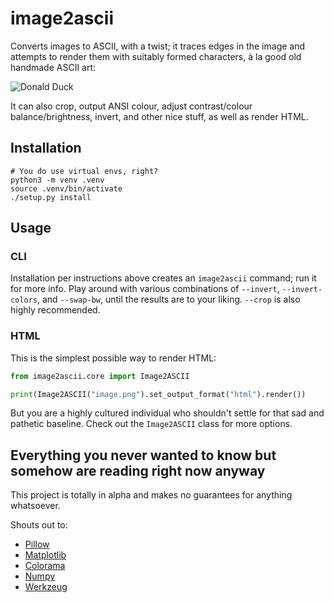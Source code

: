 # image2ascii

Converts images to ASCII, with a twist; it traces edges in the image and attempts to render them with suitably formed characters, à la good old handmade ASCII art:

![Donald Duck](https://user-images.githubusercontent.com/1786886/142641664-5e5450c0-616e-473d-b1bb-43f1cc7a8161.png)

It can also crop, output ANSI colour, adjust contrast/colour balance/brightness, invert, and other nice stuff, as well as render HTML.

## Installation

```shell
# You do use virtual envs, right?
python3 -m venv .venv
source .venv/bin/activate
./setup.py install
```

## Usage

### CLI

Installation per instructions above creates an `image2ascii` command; run it for more info. Play around with various combinations of `--invert`, `--invert-colors`, and `--swap-bw`, until the results are to your liking. `--crop` is also highly recommended.

### HTML

This is the simplest possible way to render HTML:

```python
from image2ascii.core import Image2ASCII

print(Image2ASCII("image.png").set_output_format("html").render())
```

But you are a highly cultured individual who shouldn't settle for that sad and pathetic baseline. Check out the `Image2ASCII` class for more options.

## Everything you never wanted to know but somehow are reading right now anyway

This project is totally in alpha and makes no guarantees for anything whatsoever.

Shouts out to:
* [Pillow](https://python-pillow.org/)
* [Matplotlib](https://matplotlib.org/)
* [Colorama](https://github.com/tartley/colorama)
* [Numpy](https://numpy.org/)
* [Werkzeug](https://werkzeug.palletsprojects.com/)
